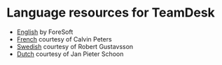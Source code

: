 # Language resources for TeamDesk

* [English](./dbstrings.txt) by ForeSoft
* [French](./fr/dbstrings.txt) courtesy of Calvin Peters
* [Swedish](./se/dbstrings.txt) courtesy of Robert Gustavsson
* [Dutch](./nl/dbstrings.txt) courtesy of Jan Pieter Schoon
